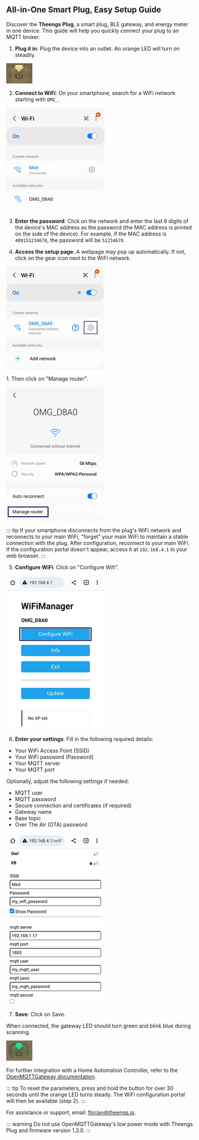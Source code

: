 ## All-in-One Smart Plug, Easy Setup Guide

Discover the **Theengs Plug**, a smart plug, BLE gateway, and energy meter in one device. This guide will help you quickly connect your plug to an MQTT broker.

1. **Plug it in**: Plug the device into an outlet. An orange LED will turn on steadily.
<p align="left">
  <img src="./img/Theengs-plug01-orange.png">
</p>

2. **Connect to WiFi**: On your smartphone, search for a WiFi network starting with `OMG_`.
<p align="left">
  <img src="./img/Theengs-plug01-wifi.png">
</p>

3. **Enter the password**: Click on the network and enter the last 8 digits of the device's MAC address as the password (the MAC address is printed on the side of the device). For example, if the MAC address is `409151234678`, the password will be `51234678`.

4. **Access the setup page**: A webpage may pop up automatically. If not, click on the gear icon next to the WiFi network.
<p align="left">
  <img src="./img/Theengs-plug01-wifi-manage-gear.png">
</p>
1. Then click on "Manage router".
<p align="left">
  <img src="./img/Theengs-plug01-wifi-manage-router.png">
</p>

::: tip
If your smartphone disconnects from the plug's WiFi network and reconnects to your main WiFi, "forget" your main WiFi to maintain a stable connection with the plug. After configuration, reconnect to your main WiFi. If the configuration portal doesn't appear, access it at `192.168.4.1` in your web browser.
:::

5. **Configure WiFi**: Click on "Configure Wifi".
<p align="left">
  <img src="./img/Theengs-plug01-wifi-manage-configure.png">
</p>

6. **Enter your settings**: Fill in the following required details:
* Your WiFi Access Point (SSID)
* Your WiFi password (Password)
* Your MQTT server
* Your MQTT port

Optionally, adjust the following settings if needed:
* MQTT user
* MQTT password
* Secure connection and certificates (if required)
* Gateway name
* Base topic
* Over The Air (OTA) password
<p align="left">
  <img src="./img/Theengs-plug01-wifi-manage-parameter.png">
</p>

7. **Save**: Click on Save.

When connected, the gateway LED should turn green and blink blue during scanning.
<p align="left">
  <img src="./img/Theengs-plug01-green.png">
</p>

For further integration with a Home Automation Controller, refer to the [OpenMQTTGateway documentation](https://docs.openmqttgateway.com/use/ble.html).

::: tip
To reset the parameters, press and hold the button for over 30 seconds until the orange LED turns steady. The WiFi configuration portal will then be available (step 2).
:::

For assistance or support, email: [florian@theengs.io](mailto:florian@theengs.io).

::: warning
Do not use OpenMQTTGateway's low power mode with Theengs Plug and firmware version 1.3.0.
:::
